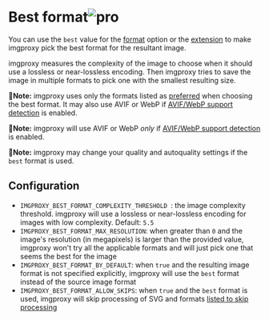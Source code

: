 # Best format![pro](/assets/pro.svg)

You can use the `best` value for the [format](generating_the_url#format) option or the [extension](generating_the_url#extension) to make imgproxy pick the best format for the resultant image.

imgproxy measures the complexity of the image to choose when it should use a lossless or near-lossless encoding. Then imgproxy tries to save the image in multiple formats to pick one with the smallest resulting size.

**📝Note:** imgproxy uses only the formats listed as [preferred](configuration#preferred-formats) when choosing the best format. It may also use AVIF or WebP if [AVIF/WebP support detection](configuration#avifwebp-support-detection) is enabled.

**📝Note:** imgproxy will use AVIF or WebP _only_ if [AVIF/WebP support detection](configuration#avifwebp-support-detection) is enabled.

**📝Note:** imgproxy may change your quality and autoquality settings if the `best` format is used.

## Configuration

* `IMGPROXY_BEST_FORMAT_COMPLEXITY_THRESHOLD `: the image complexity threshold. imgproxy will use a lossless or near-lossless encoding for images with low complexity. Default: `5.5`
* `IMGPROXY_BEST_FORMAT_MAX_RESOLUTION`: when greater than `0` and the image's resolution (in megapixels) is larger than the provided value, imgproxy won't try all the applicable formats and will just pick one that seems the best for the image
* `IMGPROXY_BEST_FORMAT_BY_DEFAULT`: when `true` and the resulting image format is not specified explicitly, imgproxy will use the `best` format instead of the source image format
* `IMGPROXY_BEST_FORMAT_ALLOW_SKIPS`: when `true` and the `best` format is used, imgproxy will skip processing of SVG and formats [listed to skip processing](configuration#skip-processing)
